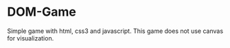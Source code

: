 # DOM-Game
Simple game with html, css3 and javascript.
This game does not use canvas for visualization.
